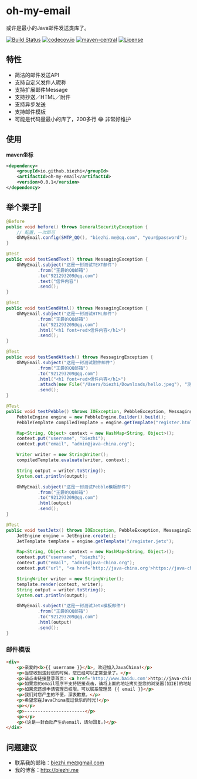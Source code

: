 # oh-my-email

或许是最小的Java邮件发送类库了。

[![Build Status](https://img.shields.io/travis/biezhi/oh-my-email.svg?style=flat-square)](https://travis-ci.org/biezhi/blade)
[![codecov.io](https://img.shields.io/codecov/c/github/biezhi/blade/dev.svg?style=flat-square)](http://codecov.io/github/biezhi/blade?branch=dev)
[![maven-central](https://img.shields.io/maven-central/v/com.bladejava/blade-mvc.svg?style=flat-square)](http://search.maven.org/#search%7Cga%7C1%7Cblade-mvc)
[![License](https://img.shields.io/badge/license-Apache%202-4EB1BA.svg?style=flat-square)](https://www.apache.org/licenses/LICENSE-2.0.html)

## 特性

- 简洁的邮件发送API
- 支持自定义发件人昵称
- 支持扩展邮件Message
- 支持抄送／HTML／附件
- 支持异步发送
- 支持邮件模板
- 可能是代码量最小的库了，200多行 😂 非常好维护

## 使用

**maven坐标**

```xml
<dependency>
    <groupId>io.github.biezhi</groupId>
    <artifactId>oh-my-email</artifactId>
    <version>0.0.1</version>
</dependency>
```

## 举个栗子🌰

```java
@Before
public void before() throws GeneralSecurityException {
    // 配置，一次即可
    OhMyEmail.config(SMTP_QQ(), "biezhi.me@qq.com", "your@password");
}

@Test
public void testSendText() throws MessagingException {
    OhMyEmail.subject("这是一封测试TEXT邮件")
            .from("王爵的QQ邮箱")
            .to("921293209@qq.com")
            .text("信件内容")
            .send();
}

@Test
public void testSendHtml() throws MessagingException {
    OhMyEmail.subject("这是一封测试HTML邮件")
            .from("王爵的QQ邮箱")
            .to("921293209@qq.com")
            .html("<h1 font=red>信件内容</h1>")
            .send();
}

@Test
public void testSendAttach() throws MessagingException {
    OhMyEmail.subject("这是一封测试附件邮件")
            .from("王爵的QQ邮箱")
            .to("921293209@qq.com")
            .html("<h1 font=red>信件内容</h1>")
            .attach(new File("/Users/biezhi/Downloads/hello.jpeg"), "测试图片.jpeg")
            .send();
}

@Test
public void testPebble() throws IOException, PebbleException, MessagingException {
    PebbleEngine engine = new PebbleEngine.Builder().build();
    PebbleTemplate compiledTemplate = engine.getTemplate("register.html");

    Map<String, Object> context = new HashMap<String, Object>();
    context.put("username", "biezhi");
    context.put("email", "admin@java-china.org");

    Writer writer = new StringWriter();
    compiledTemplate.evaluate(writer, context);

    String output = writer.toString();
    System.out.println(output);

    OhMyEmail.subject("这是一封测试Pebble模板邮件")
            .from("王爵的QQ邮箱")
            .to("921293209@qq.com")
            .html(output)
            .send();
}

@Test
public void testJetx() throws IOException, PebbleException, MessagingException {
    JetEngine engine = JetEngine.create();
    JetTemplate template = engine.getTemplate("/register.jetx");

    Map<String, Object> context = new HashMap<String, Object>();
    context.put("username", "biezhi");
    context.put("email", "admin@java-china.org");
    context.put("url", "<a href='http://java-china.org'>https://java-china.org/active/asdkjajdasjdkaweoi</a>");

    StringWriter writer = new StringWriter();
    template.render(context, writer);
    String output = writer.toString();
    System.out.println(output);

    OhMyEmail.subject("这是一封测试Jetx模板邮件")
            .from("王爵的QQ邮箱")
            .to("921293209@qq.com")
            .html(output)
            .send();
}
```

### 邮件模版

```html
<div>
	<p>亲爱的<b>{{ username }}</b>, 欢迎加入JavaChina!</p>
  	<p>当您收到这封信的时候，您已经可以正常登录了。</p>
  	<p>请点击链接登录首页: <a href='http://www.baidu.com'>http://java-china.org/xxxxx</a></p>
  	<p>如果您的email程序不支持链接点击，请将上面的地址拷贝至您的浏览器(如IE)的地址栏进入。</p>
  	<p>如果您还想申请管理员权限，可以联系管理员 {{ email }}</p>
  	<p>我们对您产生的不便，深表歉意。</p>
  	<p>希望您在JavaChina度过快乐的时光!</p>
  	<p></p>
  	<p>-----------------------</p>
  	<p></p>
  	<p>(这是一封自动产生的email，请勿回复。)</p>
</div>
```

## 问题建议

- 联系我的邮箱：biezhi.me@gmail.com
- 我的博客：http://biezhi.me
